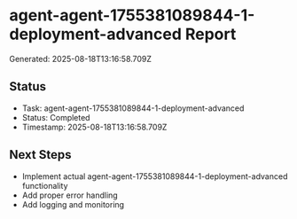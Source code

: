 # agent-agent-1755381089844-1-deployment-advanced Report

Generated: 2025-08-18T13:16:58.709Z

## Status
- Task: agent-agent-1755381089844-1-deployment-advanced
- Status: Completed
- Timestamp: 2025-08-18T13:16:58.709Z

## Next Steps
- Implement actual agent-agent-1755381089844-1-deployment-advanced functionality
- Add proper error handling
- Add logging and monitoring
